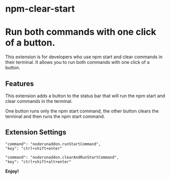 # npm-clear-start

# Run both commands with one click of a button.

This extension is for developers who use npm start and clear commands in their terminal. It allows you to run both commands with one click of a button.

## Features

This extension adds a button to the status bar that will run the npm start and clear commands in the terminal.

One button runs only the npm start command, the other button clears the terminal and then runs the npm start command.

## Extension Settings

    "command": "noderunaddon.runStartCommand",
    "key": "ctrl+shift+enter"

    "command": "noderunaddon.clearAndRunStartCommand",
    "key": "ctrl+shift+alt+enter"

**Enjoy!**
